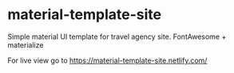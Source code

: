 # material-template-site
Simple material UI template for travel agency site. FontAwesome + materialize

For live view go to https://material-template-site.netlify.com/
